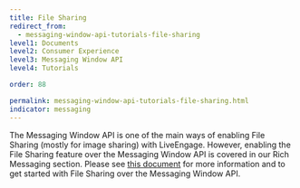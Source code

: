 ```yaml
---
title: File Sharing
redirect_from:
  - messaging-window-api-tutorials-file-sharing
level1: Documents
level2: Consumer Experience
level3: Messaging Window API
level4: Tutorials

order: 88

permalink: messaging-window-api-tutorials-file-sharing.html
indicator: messaging
---
```


The Messaging Window API is one of the main ways of enabling File Sharing (mostly for image sharing) with LiveEngage. However, enabling the File Sharing feature over the Messaging Window API is covered in our Rich Messaging section. Please see [this document](rich-messaging-file-sharing.html) for more information and to get started with File Sharing over the Messaging Window API.

